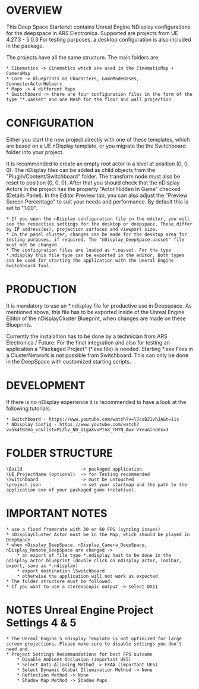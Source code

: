# OVERVIEW
This Deep Space Starterkit contains Unreal Engine NDisplay configurations for the deepspace in ARS Electronica. Supported are projects from UE 4.27.3 - 5.0.3  For testing purposes, a desktop configuration is also included in the package.

The projects have all the same structure. The main folders are:

    * Cinematics -> Cinematics which are used in the CinematicMap + CameraMap
    * Core -> Blueprints as Characters, GameModeBases, ConnectorActorHelpers
    * Maps -> 4 different Maps
    * Switchboard -> there are four configuration files in the form of the type "*.uasset" and one Mesh for the floor and wall projection

# CONFIGURATION
Either you start the new project directly with one of these templates, which are based on a UE nDisplay template, or you migrate the the Switchboard folder into your project.

It is recommended to create an empty root actor in a level at position (0, 0, 0). The nDisplay files can be added as child objects from the "Plugin/Content/Switchboard" folder. The transform node must also be reset to position (0, 0, 0). After that you should check that the nDisplay Actors in the project has the property "Actor Hidden In Game" checked (Details Panel). In the Editor Preview tab, you can also adjust the "Preview Screen Percentage" to suit your needs and performance. By default this is set to "1.00".

    * If you open the nDisplay configuration file in the editor, you will see the respective settings for the desktop or deepspace. These differ by IP address(es), projection surfaces and viewport size.
    * In the panel cluster, changes can be made for the desktop area for testing purposes, if required. The "nDisplay_DeepSpace.uasset" file must not be changed.
    * The confiugration files are loaded as *.uasset. For the type *.ndisplay this file type can be exported in the editor. Both types can be used for starting the application with the Uneral Engine Switchboard Tool. 

# PRODUCTION
It is mandatory to use an *.ndisplay file for productive use in Deepspace. As mentioned above, this file has to be exported inside of the Unreal Engine Editor of the nDisplayCluster Blueprint, when changes are made on these Blueprints. 

Currently the instalaltion has to be done by a technician from ARS Electronica / Future. For the final integration and also for testing an application a "Packaged Project" (*.exe file) is needed. Starting *.exe Files in a ClusterNetwork is not possible from Switchboard. This can only be done in the DeepSpace with customized starting scripts.

# DEVELOPMENT
If there is no nDisplay experience it is recommended to have a look at the following tutorials:

    * Switchboard - https://www.youtube.com/watch?v=lJcsB21vhJA&t=11s 
    * NDisplay Config - https://www.youtube.com/watch?v=5k4tB2mo_vc&list=PLZlv_N0_O1gaXvxPtn8_THYN_Awx-VYeu&index=3

# FOLDER STRUCTURE
    \Build                      -> packaged application
    \UE_ProjectName (optional)  -> for Testing recommended
    \Switchboard                -> must be untouched
    \project.json               -> set your startmap and the path to the application exe of your packaged game (relative). 

# IMPORTANT NOTES
    * use a fixed framerate with 30 or 60 FPS (syncing issues)
    * nDisplayCluster Actor must be in the Map, which should be played in DeepSpace
    * when nDisplay_DeepSpace, nDisplay_Camera_DeepSpace, nDisplay_Remote_DeepSpace are changed -> 
        * an export of file type *.ndisplay hast to be done in the ndisplay actor blueprint (double click on ndisplay actor, Toolbar, export, save as *.ndisplay)
        * export destination \Switchboard
        * otherwise the application will not work as expected
    * The folder structure must be followed.
    * If you want to use a stereoscopic output -> select DX11

# NOTES Unreal Engine Project Settings 4 & 5
    * The Unreal Engine 5 nDisplay Template is not optimized for large screen projections. Please make sure to disable settings you don't need and.
    * Project Settings Recommandations for best FPS outcome
        * Disable Ambient Occlusion (important UE5)
        * Select Anti-Aliasing Method -> FXAA (important UE5)
        * Select Dynamic Global Illumination Method -> None
        * Reflection Method -> None
        * Shadow Map Method -> Shadow Maps
    